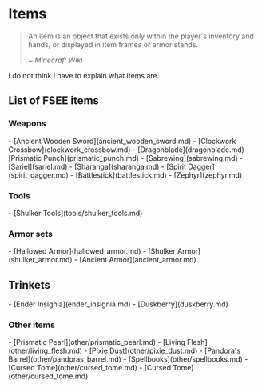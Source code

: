 # Items
> An item is an object that exists only within the player's inventory and hands, or displayed in item frames or armor stands.
>
> ~ *Minecraft Wiki*

I do not think I have to explain what items are.

## List of FSEE items
### Weapons
<div markdown class="foka-list">
- <i class="icon-fsee icon-fsee-ancient-wooden-sword"></i>[Ancient Wooden Sword](ancient_wooden_sword.md)
- <i class="icon-fsee icon-fsee-clockwork-crossbow"></i>[Clockwork Crossbow](clockwork_crossbow.md)
- <i class="icon-fsee icon-fsee-dragonblade"></i>[Dragonblade](dragonblade.md)
- <i class="icon-fsee icon-fsee-prismatic-punch"></i>[Prismatic Punch](prismatic_punch.md)
- <i class="icon-fsee icon-fsee-sabrewing"></i>[Sabrewing](sabrewing.md)
- <i class="icon-fsee icon-fsee-sariel"></i>[Sariel](sariel.md)
- <i class="icon-fsee icon-fsee-sharanga"></i>[Sharanga](sharanga.md)
- <i class="icon-fsee icon-fsee-spirit-dagger"></i>[Spirit Dagger](spirit_dagger.md)
- <i class="icon-fsee icon-fsee-battlestick"></i>[Battlestick](battlestick.md)
- <i class="icon-fsee icon-fsee-zephyr"></i>[Zephyr](zephyr.md)
</div>

### Tools
<div markdown class="foka-list">
- <i class="icon-fsee icon-fsee-shulker-pickaxe"></i>[Shulker Tools](tools/shulker_tools.md)
</div>

### Armor sets
<div markdown class="foka-list">
- <i class="icon-fsee icon-fsee-hallowed-armor"></i>[Hallowed Armor](hallowed_armor.md)
- <i class="icon-fsee icon-fsee-shulker-armor"></i>[Shulker Armor](shulker_armor.md)
- <i class="icon-fsee icon-fsee-ancient-armor"></i>[Ancient Armor](ancient_armor.md)
</div>

## Trinkets
<div markdown class="foka-list">
- <i class="icon-fsee icon-fsee-ender-insignia"></i>[Ender Insignia](ender_insignia.md)
- <i class="icon-fsee icon-fsee-duskberry"></i>[Duskberry](duskberry.md)
</div>

### Other items
<div markdown class="foka-list">
- <i class="icon-fsee icon-fsee-prismatic-pearl"></i>[Prismatic Pearl](other/prismatic_pearl.md)
- <i class="icon-fsee icon-fsee-living-flesh"></i>[Living Flesh](other/living_flesh.md)
- <i class="icon-fsee icon-fsee-pixie-dust"></i>[Pixie Dust](other/pixie_dust.md)
- <i class="icon-fsee icon-fsee-pandoras-barrel"></i>[Pandora's Barrel](other/pandoras_barrel.md)
- <i class="icon-fsee icon-fsee-book-of-conveynace"></i>[Spellbooks](other/spellbooks.md)
- <i class="icon-fsee icon-fsee-cursed-tome"></i>[Cursed Tome](other/cursed_tome.md)
- <i class="icon-minecraft icon-minecraft-experience-bottle"></i>[Cursed Tome](other/cursed_tome.md)
</div>
